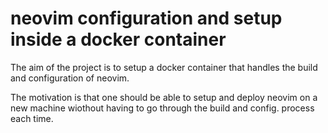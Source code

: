 # neovim configuration and setup inside a docker container

The aim of the project is to setup a docker container that handles the build and configuration of neovim.

The motivation is that one should be able to setup and deploy neovim on a new machine wiothout having to go through the build and config. process each time. 
